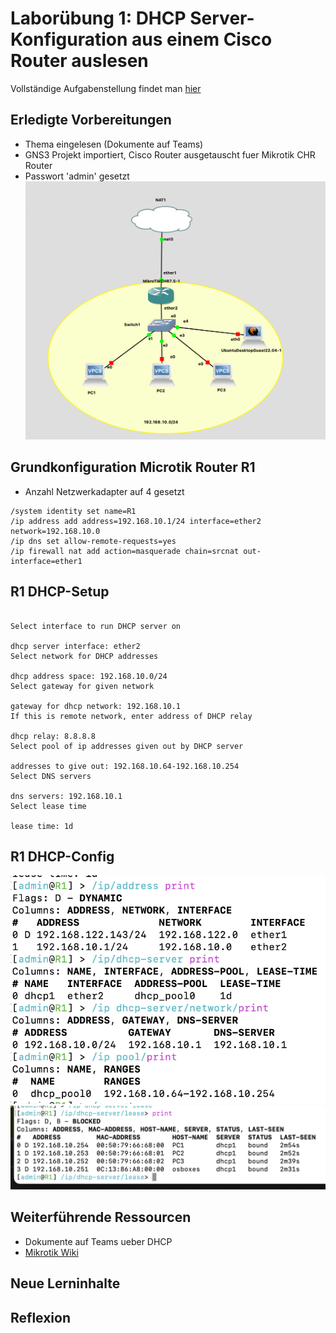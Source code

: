 # Laborübung 1: DHCP Server-Konfiguration aus einem Cisco Router auslesen

Vollständige Aufgabenstellung findet man [hier](https://gitlab.com/alptbz/m123/-/blob/main/05_DHCP/02_DHCP%20Server%20auf%20MikroTik%20Router.md)

## Erledigte Vorbereitungen
 - Thema eingelesen (Dokumente auf Teams)
- GNS3 Projekt importiert, Cisco Router  ausgetauscht fuer Mikrotik CHR Router
- Passwort 'admin' gesetzt 
![Netzwerk in GNS3](images/netzwerk/../netzwerk.png)

## Grundkonfiguration Microtik Router R1
- Anzahl Netzwerkadapter auf 4 gesetzt
```
/system identity set name=R1
/ip address add address=192.168.10.1/24 interface=ether2 network=192.168.10.0
/ip dns set allow-remote-requests=yes
/ip firewall nat add action=masquerade chain=srcnat out-interface=ether1
```

## R1 DHCP-Setup
```/ip/dhcp-server/ setup

Select interface to run DHCP server on 

dhcp server interface: ether2
Select network for DHCP addresses 

dhcp address space: 192.168.10.0/24
Select gateway for given network 

gateway for dhcp network: 192.168.10.1
If this is remote network, enter address of DHCP relay 

dhcp relay: 8.8.8.8
Select pool of ip addresses given out by DHCP server 

addresses to give out: 192.168.10.64-192.168.10.254
Select DNS servers 

dns servers: 192.168.10.1
Select lease time 

lease time: 1d
```
## R1 DHCP-Config
![Config](images/netzwerk/../config.png)
![DHCP Leases](images/netzwerk/../leases.png)

## Weiterführende Ressourcen 
- Dokumente auf Teams ueber DHCP
- [Mikrotik Wiki](https://wiki.mikrotik.com/wiki/Manual:IP/DHCP_Server#Quick_Setup_Guide)
## Neue Lerninhalte

## Reflexion


